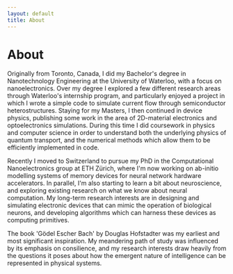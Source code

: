 ```yaml
---
layout: default
title: About
---
```


# About

Originally from Toronto, Canada, I did my Bachelor's degree in Nanotechnology Engineering at the University of Waterloo, with a focus on nanoelectronics. Over my degree I explored a few different research areas through Waterloo's internship program, and particularly enjoyed a project in which I wrote a simple code to simulate current flow through semiconductor heterostructures. Staying for my Masters, I then continued in device physics, publishing some work in the area of 2D-material electronics and optoelectronics simulations. During this time I did coursework in physics and computer science in order to understand both the underlying physics of quantum transport, and the numerical methods which allow them to be efficiently implemented in code.

Recently I moved to Switzerland to pursue my PhD in the Computational Nanoelectronics group at ETH Zürich, where I'm now working on ab-initio modelling systems of memory devices for neural network hardware accelerators. In parallel, I'm also starting to learn a bit about neuroscience, and exploring existing research on what we know about neural computation. My long-term research interests are in designing and simulating electronic devices that can mimic the operation of biological neurons, and developing algorithms which can harness these devices as computing primitives.

The book 'Gödel Escher Bach' by Douglas Hofstadter was my earliest and most significant inspiration. My meandering path of study was influenced by its emphasis on consilience, and my research interests draw heavily from the questions it poses about how the emergent nature of intelligence can be represented in physical systems.
